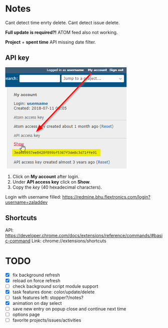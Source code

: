 Notes
=====

Cant detect time enrty delete.
Cant detect issue delete.

**Full update is required?!** ATOM feed also not working.

**Project** + **spent time** API missing date filter.

API key
-------

![key](API-key.png)
1. Click on **My account** after login.
2. Under **API access key** click on **Show**.
3. Copy the *key* (40 hexadecimal characters).

Login with username filled: https://redmine.bhu.flextronics.com/login?username=zaladdev

Shortcuts
---------

API: https://developer.chrome.com/docs/extensions/reference/commands/#basic-command
Link: chrome://extensions/shortcuts

TODO
====
* [x] fix background refresh
* [x] reload on force refresh
* [ ] check background script module support
* [x] task features done: color/update/delete
* [ ] task features left: stopper?/notes?
* [x] animation on day select
* [ ] save new entry on popup close and continue next time
* [ ] options page
* [ ] favorite projects/issues/activities
